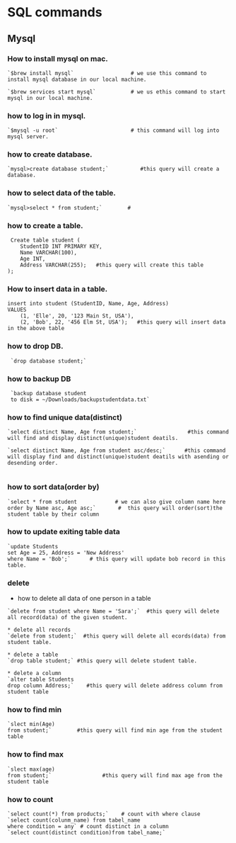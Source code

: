 # SQL commands

## Mysql


### How to install mysql on mac.
```shell
`$brew install mysql`                  # we use this command to install mysql database in our local machine.

`$brew services start mysql`           # we us ethis command to start mysql in our local machine.
```
### how to log in in mysql.
```shell
`$mysql -u root`                       # this command will log into mysql server.
```
### how to create database.
```shell
`mysql>create database student;`          #this query will create a database.
```

 ### how to select data of the table.
 ```shell
`mysql>select * from student;`        #
 ```

### how to create a table.
```shell
 Create table student (
    StudentID INT PRIMARY KEY,
    Name VARCHAR(100),
    Age INT,
    Address VARCHAR(255);   #this query will create this table
);
```

### How to insert data in a table.
```shell
insert into student (StudentID, Name, Age, Address)
VALUES
    (1, 'Elle', 20, '123 Main St, USA'),
    (2, 'Bob', 22, '456 Elm St, USA');   #this query will insert data in the above table
```
 
### how to drop DB.
```shell
 `drop database student;`
 ```

### how to backup DB
```shell
 `backup database student
 to disk = ~/Downloads/backupstudentdata.txt` 
```
 

### how to find unique data(distinct)
```shell
`select distinct Name, Age from student;`                #this command will find and display distinct(unique)student deatils.

`select distinct Name, Age from student asc/desc;`      #this command will display find and distinct(unique)student deatils with asending or desending order.


```

### how to sort data(order by)
```shell
`select * from student            # we can also give column name here
order by Name asc, Age asc;`       #  this query will order(sort)the student table by their column
```

### how to update exiting table data
```shell
`update Students
set Age = 25, Address = 'New Address'
where Name = 'Bob';`      # this query will update bob record in this table.
```
### delete

* how to  delete all data of one person in a table
```shell
`delete from student where Name = 'Sara';`  #this query will delete all record(data) of the given student.

* delete all records
`delete from student;`  #this query will delete all ecords(data) from student table.

* delete a table
`drop table student;` #this query will delete student table.

* delete a column
`alter table Students
drop column Address;`    #this query will delete address column from student table
```

### how to find min
```shell
`slect min(Age)
from student;`        #this query will find min age from the student table 
```

### how to find max
```shell
`slect max(age)
from student;`                #this query will find max age from the student table 
```

### how to count 
```shell
`select count(*) from products;`    # count with where clause
`select count(colunm_name) from tabel_name
where condition = any` # count distinct in a column
`select count(distinct condition)from tabel_name;`
```  






 